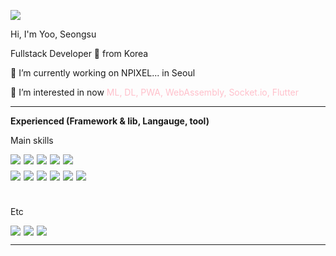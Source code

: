 <a href="https://hits.seeyoufarm.com"><img src="https://hits.seeyoufarm.com/api/count/incr/badge.svg?url=https%3A%2F%2Fgithub.com%2Fwinuss%2Fhit-counter&count_bg=%2379C83D&title_bg=%23555555&icon=&icon_color=%23E7E7E7&title=hits&edge_flat=true"/></a>
<p>
Hi, I'm Yoo, Seongsu

Fullstack Developer 🚀 from Korea

🔭 I’m currently working on NPIXEL... in Seoul

🌱 I’m interested in now <span style="color: pink">ML, DL, PWA, WebAssembly, Socket.io, Flutter</span>
</p>

---

<strong> Experienced (Framework & lib, Langauge, tool) </strong> <br/>

Main skills

<div style="display: flex; gap: 5px; margin-bottom: 10px;">
  <img src="https://img.shields.io/badge/Angular-%23DD0031.svg?style=flat&logo=angular&logoColor=white"/>
  <img src="https://img.shields.io/badge/React-61DAFB?style=flat&logo=react&logoColor=white"/>
  <img src="https://img.shields.io/badge/Nextjs-20232A?style=flat&logo=next.js&logoColor=white"/>
  <img src="https://img.shields.io/badge/Nodejs-43853D?style=flat&logo=node.js&logoColor=white"/>
  <img src="https://img.shields.io/badge/Nestjs-EA2845?style=flat&logo=nestjs&logoColor=white"/>
</div>
<div style="display: flex; gap: 5px; margin-bottom: 10px;">
  <img src="https://img.shields.io/badge/TypeScript-3178C6?style=flat&logo=TypeScript&logoColor=white"/>
  <img src="https://img.shields.io/badge/JavaScript-F7DF1E?style=flat&logo=javascript&logoColor=white"/>
  <img src="https://img.shields.io/badge/C%23-%23239120.svg?style=flat&logo=c-sharp&logoColor=white"/>
  <img src="https://img.shields.io/badge/ASP.NET-460A7C?style=flat&logo=.net&logoColor=white"/>
  <img src="https://img.shields.io/badge/WinForm-5565BF?style=flat&logo=c-sharp&logoColor=white"/>
  <img src="https://img.shields.io/badge/WPF-9456CE?style=flat&logo=c-sharp&logoColor=white"/>
</div><br/>

Etc

<div style="display: flex; gap: 5px; margin-bottom: 10px;">
  <img src="https://img.shields.io/badge/Python-3670A0?style=flat&logo=python&logoColor=ffdd54"/>
  <img src="https://img.shields.io/badge/AWS-232F3E?style=flat&logo=AmazonAws&logoColor=ffdd54"/>
  <img src="https://img.shields.io/badge/ElasticSearch-00BFB3?style=flat&logo=Elastic&logoColor=black"/>
</div>

---
